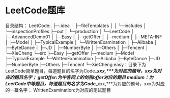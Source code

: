 # LeetCode题库
目录结构：
LeetCode:.
  ├─.idea
  │  ├─fileTemplates
  │  │  └─includes
  │  └─inspectionProfiles
  ├─out
  │  └─production
  │      └─LeetCode
  │          ├─AdvancedDemo01
  │          ├─Easy
  │          ├─getOffer
  │          ├─medium
  │          ├─META-INF
  │          ├─Model
  │          ├─TypicalExample
  │          └─WrittenExamination
  │              ├─Alibaba
  │              ├─ByteDance
  │              ├─JD
  │              ├─NumberByte
  │              ├─Others
  │              ├─Tencent
  │              └─XieCheng
  └─src
      ├─Easy
      ├─getOffer
      ├─medium
      ├─Model
      ├─TypicalExample
      └─WrittenExamination
          ├─Alibaba
          ├─ByteDance
          ├─JD
          ├─NumberByte
          ├─Others
          ├─Tencent
          └─XieCheng
easy：目录下为LeetCode简单题目，每道题目的名字为Code_***_xxx,***为对应的题号，xxx为对应的题目名字；
getOffer:为牛客网上的剑指offer对应的题目
medium：为LeetCode中等题目，每道题目的名字为Code_***_xxx,***为对应的题号，xxx为对应的一幕名字；
WrittenExamination:为对应的笔试题目
